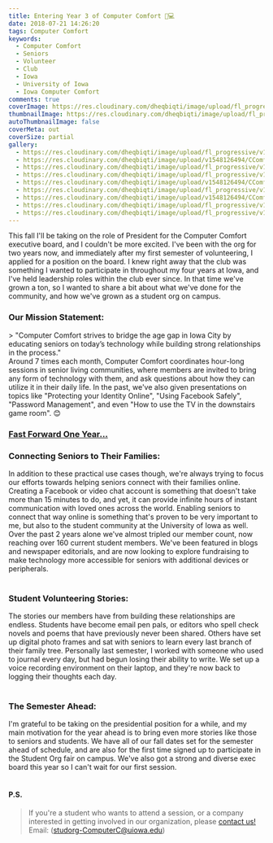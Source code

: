 ```yaml
---
title: Entering Year 3 of Computer Comfort 👵💻
date: 2018-07-21 14:26:20
tags: Computer Comfort
keywords:
  - Computer Comfort
  - Seniors
  - Volunteer
  - Club
  - Iowa
  - University of Iowa
  - Iowa Computer Comfort
comments: true
coverImage: https://res.cloudinary.com/dheqbiqti/image/upload/fl_progressive/v1532808896/comfort0.webp
thumbnailImage: https://res.cloudinary.com/dheqbiqti/image/upload/fl_progressive,r_50:5/v1559368194/CComfort/CComfortBanner.webp
autoThumbnailImage: false
coverMeta: out
coverSize: partial
gallery:
  - https://res.cloudinary.com/dheqbiqti/image/upload/fl_progressive/v1532808640/CComfort/comfort9.webp
  - https://res.cloudinary.com/dheqbiqti/image/upload/v1548126494/CComfort/fair.webp
  - https://res.cloudinary.com/dheqbiqti/image/upload/fl_progressive/v1532808640/CComfort/comfort8.webp
  - https://res.cloudinary.com/dheqbiqti/image/upload/fl_progressive/v1532808637/CComfort/comfort7.webp
  - https://res.cloudinary.com/dheqbiqti/image/upload/v1548126494/CComfort/helpping.webp
  - https://res.cloudinary.com/dheqbiqti/image/upload/fl_progressive/v1532808637/CComfort/comfort6.webp
  - https://res.cloudinary.com/dheqbiqti/image/upload/v1548126494/CComfort/email.webp
  - https://res.cloudinary.com/dheqbiqti/image/upload/fl_progressive/v1532808633/CComfort/comfort2.webp
  - https://res.cloudinary.com/dheqbiqti/image/upload/fl_progressive/v1532201521/CComfort/comfort_1.webp
---
```


<p>This fall I'll be taking on the role of President for the Computer Comfort executive board, and I couldn't be more excited. I've been with the org for two years now, and immediately after my first semester of volunteering, I applied for a position on the board. I knew right away that the club was something I wanted to participate in throughout my four years at Iowa, and I've held leadership roles within the club ever since. In that time we've grown a ton, so I wanted to share a bit about what we've done for the community, and how we've grown as a student org on campus.
</p>

<h3>Our Mission Statement:</h3>
> "Computer Comfort strives to bridge the age gap in Iowa City by educating seniors on today’s technology while building strong relationships in the process."

</br>
<!-- more -->
Around 7 times each month, Computer Comfort coordinates hour-long sessions in senior living communities, where members are invited to bring any form of technology with them, and ask questions about how they can utilize it in their daily life. In the past, we've also given presentations on topics like "Protecting your Identity Online", "Using Facebook Safely", "Password Management", and even "How to use the TV in the downstairs game room". 😊

### [Fast Forward One Year...](/Device-Advice)

### Connecting Seniors to Their Families:

<p>In addition to these practical use cases though, we're always trying to focus our efforts towards helping seniors connect with their families online. Creating a Facebook or video chat account is something that doesn't take more than 15 minutes to do, and yet, it can provide infinite hours of instant communication with loved ones across the world. Enabling seniors to connect that way online is something that's proven to be very important to me, but also to the student community at the University of Iowa as well. Over the past 2 years alone we've almost tripled our member count, now reaching over 160 current student members. We've been featured in blogs and newspaper editorials, and are now looking to explore fundraising to make technology more accessible for seniors with additional devices or peripherals.</br></br></p>

### Student Volunteering Stories:

<p>The stories our members have from building these relationships are endless. Students have become email pen pals, or editors who spell check novels and poems that have previously never been shared. Others have set up digital photo frames and sat with seniors to learn every last branch of their family tree. Personally last semester, I worked with someone who used to journal every day, but had begun losing their ability to write. We set up a voice recording environment on their laptop, and they're now back to logging their thoughts each day.</br></br></p>

### The Semester Ahead:

<p>I'm grateful to be taking on the presidential position for a while, and my main motivation for the year ahead is to bring even more stories like those to seniors and students. We have all of our fall dates set for the semester ahead of schedule, and are also for the first time signed up to participate in the Student Org fair on campus. We've also got a strong and diverse exec board this year so I can't wait for our first session.</br></br></p>

#### P.S.

> If you're a student who wants to attend a session, or a company interested in getting involved in our organization, please [contact us!](mailto:studorg-ComputerC@uiowa.edu) Email: (studorg-ComputerC@uiowa.edu)

</br>

<!-- Gallery -->
